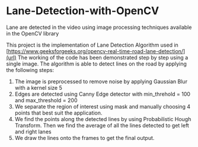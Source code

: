 # Lane-Detection-with-OpenCV
Lane are detected in the video using image processing techniques available in the OpenCV library

This project is the implementation of Lane Detection Algorithm used in [https://www.geeksforgeeks.org/opencv-real-time-road-lane-detection/](url)
The working of the code has been demonstrated step by step using a single image. The algorithm is able to detect lines on the road by applying the following steps:
1. The image is preprocessed to remove noise by applying Gaussian Blur with a kernel size 5
2. Edges are detected using Canny Edge detector with min_threhold = 100 and max_threshold = 200
3. We separate the region of interest using mask and manually choosing 4 points that best suit the application.
4. We find the points along the detected lines by using Probabilistic Hough Transform. Then we find the average of all the lines detected to get left and right lanes
5. We draw the lines onto the frames to get the final output.
